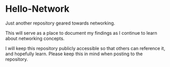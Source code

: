 # Hello-Network

Just another repository geared towards networking.

This will serve as a place to document my findings as I continue to learn about networking concepts.

I will keep this repository publicly accessible so that others can reference it, and hopefully learn. Please keep this in mind when posting to the repository.
